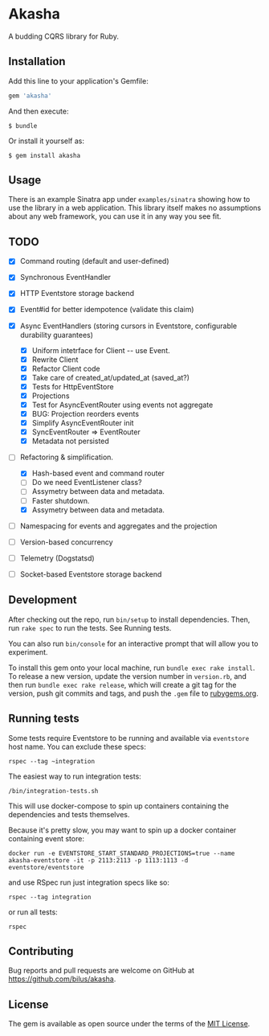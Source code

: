 # Akasha

A budding CQRS library for Ruby.

## Installation

Add this line to your application's Gemfile:

```ruby
gem 'akasha'
```

And then execute:

    $ bundle

Or install it yourself as:

    $ gem install akasha

## Usage

There is an example Sinatra app under `examples/sinatra` showing how to use the library in a web application.
This library itself makes no assumptions about any web framework, you can use it in any way you see fit.

## TODO

- [x] Command routing (default and user-defined)
- [x] Synchronous EventHandler
- [x] HTTP Eventstore storage backend
- [x] Event#id for better idempotence (validate this claim)
- [x] Async EventHandlers (storing cursors in Eventstore, configurable durability guarantees)
  - [x] Uniform intetrface for Client -- use Event.
  - [x] Rewrite Client
  - [x] Refactor Client code
  - [x] Take care of created_at/updated_at (saved_at?)
  - [x] Tests for HttpEventStore
  - [x] Projections
  - [x] Test for AsyncEventRouter using events not aggregate
  - [x] BUG: Projection reorders events
  - [x] Simplify AsyncEventRouter init
  - [x] SyncEventRouter => EventRouter
  - [x] Metadata not persisted
- [ ] Refactoring & simplification.
  - [x] Hash-based event and command router
  - [ ] Do we need EventListener class?
  - [ ] Assymetry between data and metadata.
  - [ ] Faster shutdown.
  - [x] Assymetry between data and metadata.
- [ ] Namespacing for events and aggregates and the projection
- [ ] Version-based concurrency
- [ ] Telemetry (Dogstatsd)
- [ ] Socket-based Eventstore storage backend


## Development

After checking out the repo, run `bin/setup` to install dependencies. Then, run `rake spec` to run the tests. See Running tests.

You can also run `bin/console` for an interactive prompt that will allow you to experiment.

To install this gem onto your local machine, run `bundle exec rake install`. To release a new version, update the version number in `version.rb`, and then run `bundle exec rake release`, which will create a git tag for the version, push git commits and tags, and push the `.gem` file to [rubygems.org](https://rubygems.org).


## Running tests

Some tests require Eventstore to be running and available via `eventstore` host name. You can exclude these specs:

```
rspec --tag ~integration
```

The easiest way to run integration tests:

```
/bin/integration-tests.sh
```

This will use docker-compose to spin up containers containing the dependencies and tests themselves.

Because it's pretty slow, you may want to spin up a docker container containing event store:

```
docker run -e EVENTSTORE_START_STANDARD_PROJECTIONS=true --name akasha-eventstore -it -p 2113:2113 -p 1113:1113 -d eventstore/eventstore
```

and use RSpec run just integration specs like so:

```
rspec --tag integration
```

or run all tests:

```
rspec
```

## Contributing

Bug reports and pull requests are welcome on GitHub at https://github.com/bilus/akasha.

## License

The gem is available as open source under the terms of the [MIT License](https://opensource.org/licenses/MIT).

